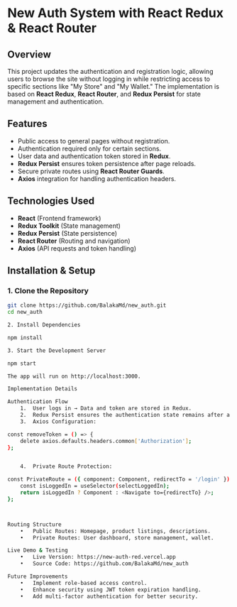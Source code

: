 # **New Auth System with React Redux & React Router**

## **Overview**
This project updates the authentication and registration logic, allowing users to browse the site without logging in while restricting access to specific sections like "My Store" and "My Wallet." The implementation is based on **React Redux**, **React Router**, and **Redux Persist** for state management and authentication.

## **Features**
- Public access to general pages without registration.
- Authentication required only for certain sections.
- User data and authentication token stored in **Redux**.
- **Redux Persist** ensures token persistence after page reloads.
- Secure private routes using **React Router Guards**.
- **Axios** integration for handling authentication headers.

## **Technologies Used**
- **React** (Frontend framework)
- **Redux Toolkit** (State management)
- **Redux Persist** (State persistence)
- **React Router** (Routing and navigation)
- **Axios** (API requests and token handling)

## **Installation & Setup**
### **1. Clone the Repository**
```sh
git clone https://github.com/BalakaMd/new_auth.git
cd new_auth

2. Install Dependencies

npm install

3. Start the Development Server

npm start

The app will run on http://localhost:3000.

Implementation Details

Authentication Flow
	1.	User logs in → Data and token are stored in Redux.
	2.	Redux Persist ensures the authentication state remains after a page refresh.
	3.	Axios Configuration:

const removeToken = () => {
    delete axios.defaults.headers.common['Authorization'];
};


	4.	Private Route Protection:

const PrivateRoute = ({ component: Component, redirectTo = '/login' }) => {
    const isLoggedIn = useSelector(selectLoggedIn);
    return isLoggedIn ? Component : <Navigate to={redirectTo} />;
};



Routing Structure
	•	Public Routes: Homepage, product listings, descriptions.
	•	Private Routes: User dashboard, store management, wallet.

Live Demo & Testing
	•	Live Version: https://new-auth-red.vercel.app
	•	Source Code: https://github.com/BalakaMd/new_auth

Future Improvements
	•	Implement role-based access control.
	•	Enhance security using JWT token expiration handling.
	•	Add multi-factor authentication for better security.
